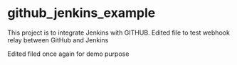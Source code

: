 # github_jenkins_example
This project is to integrate Jenkins with GITHUB.  Edited file to test webhook relay between GitHub and Jenkins

Edited filed once again for demo purpose
